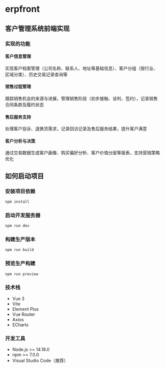 # erpfront
## 客户管理系统前端实现

### 实现的功能

#### **‌客户信息管理‌**

实现客户档案管理（公司名称、联系人、地址等基础信息）、客户分组（按行业、区域分类）、历史交易记录查询等

#### **‌销售过程管理‌**

跟踪销售机会的来源与进展，管理销售阶段（初步接触、谈判、签约），记录销售合同条款及履约状态

#### ‌售后服务支持‌

处理客户投诉、退换货需求，记录回访记录及售后服务结果，提升客户满意

#### ‌客户分析与决策‌

通过交易数据生成客户画像、购买偏好分析、客户价值分层等报表，支持营销策略优化

## 如何启动项目

### 安装项目依赖

```bash
npm install
```

### 启动开发服务器

```bash
npm run dev
```

### 构建生产版本

```bash
npm run build
```

### 预览生产构建

```bash
npm run preview
```

### 技术栈

- Vue 3
- Vite
- Element Plus
- Vue Router
- Axios
- ECharts

### 开发工具

- Node.js >= 14.18.0
- npm >= 7.0.0
- Visual Studio Code（推荐）
